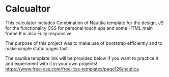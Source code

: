 # Calcualtor
This calculator includes 
Combination of Nautika template for the design, 
JS for the functionality 
CSS for personal touch ups 
and some HTML main frame
It is also Fully responsive

The purpose of this project was to make use of bootstrap efficiently and to make simple static pages fast.

The nautika template link will be provided below if you want to practice it and experiment with it in your own projects! <br>
https://www.free-css.com/free-css-templates/page126/nautica
